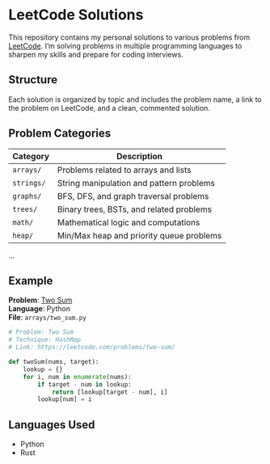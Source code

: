 # LeetCode Solutions

This repository contains my personal solutions to various problems from [LeetCode](https://leetcode.com/). I’m solving problems in multiple programming languages to sharpen my skills and prepare for coding interviews.

## Structure

Each solution is organized by topic and includes the problem name, a link to the problem on LeetCode, and a clean, commented solution.


## Problem Categories

| Category             | Description                                |
|----------------------|--------------------------------------------|
| `arrays/`            | Problems related to arrays and lists       |
| `strings/`           | String manipulation and pattern problems   |
| `graphs/`            | BFS, DFS, and graph traversal problems     |
| `trees/`             | Binary trees, BSTs, and related problems   |
| `math/`              | Mathematical logic and computations        |
| `heap/`              | Min/Max heap and priority queue problems   |
...

## Example

**Problem**: [Two Sum](https://leetcode.com/problems/two-sum/)  
**Language**: Python  
**File**: `arrays/two_sum.py`

```python
# Problem: Two Sum
# Technique: HashMap
# Link: https://leetcode.com/problems/two-sum/

def twoSum(nums, target):
    lookup = {}
    for i, num in enumerate(nums):
        if target - num in lookup:
            return [lookup[target - num], i]
        lookup[num] = i
```

## Languages Used
- Python 
- Rust 
